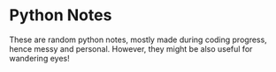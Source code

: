 # Python Notes  
These are random python notes, mostly made during coding progress, hence messy and personal. However, they might be also useful for wandering eyes! 